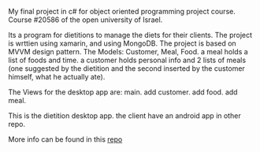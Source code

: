 My final project in c# for object oriented programming project course.
Course #20586 of the open university of Israel.

Its a program for dietitions to manage the diets for their clients.
The project is wrttien using xamarin, and using MongoDB.
The project is based on MVVM design pattern.
The Models: Customer, Meal, Food.
a meal holds a list of foods and time.
a customer holds personal info and 2 lists of meals (one suggested by the dietition 
and the second inserted by the customer himself, what he actually ate).

The Views for the desktop app are: main. add customer. add food. add meal.


This is the dietition desktop app. the client have an android app in other repo.

More info can be found in this [repo](https://github.com/GuyCarmy/eat2fit)

